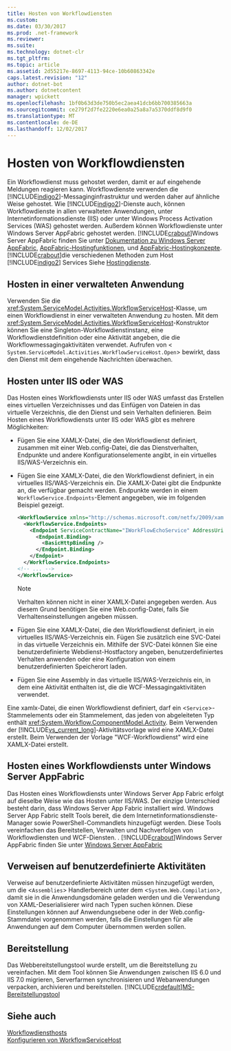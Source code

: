 ```yaml
---
title: Hosten von Workflowdiensten
ms.custom: 
ms.date: 03/30/2017
ms.prod: .net-framework
ms.reviewer: 
ms.suite: 
ms.technology: dotnet-clr
ms.tgt_pltfrm: 
ms.topic: article
ms.assetid: 2d55217e-8697-4113-94ce-10b60863342e
caps.latest.revision: "12"
author: dotnet-bot
ms.author: dotnetcontent
manager: wpickett
ms.openlocfilehash: 1bf0b63d3de750b5ec2aea41dcb6bb700385663a
ms.sourcegitcommit: ce279f2d7fe2220e6ea0a25a8a7a5370ddf8d9f0
ms.translationtype: MT
ms.contentlocale: de-DE
ms.lasthandoff: 12/02/2017
---
```

# <a name="hosting-workflow-services"></a>Hosten von Workflowdiensten
Ein Workflowdienst muss gehostet werden, damit er auf eingehende Meldungen reagieren kann. Workflowdienste verwenden die [!INCLUDE[indigo2](../../../../includes/indigo2-md.md)]-Messaginginfrastruktur und werden daher auf ähnliche Weise gehostet. Wie [!INCLUDE[indigo2](../../../../includes/indigo2-md.md)]-Dienste auch, können Workflowdienste in allen verwalteten Anwendungen, unter Internetinformationsdienste (IIS) oder unter Windows Process Activation Services (WAS) gehostet werden. Außerdem können Workflowdienste unter Windows Server AppFabric gehostet werden. [!INCLUDE[crabout](../../../../includes/crabout-md.md)]Windows Server AppFabric finden Sie unter [Dokumentation zu Windows Server AppFabric](http://go.microsoft.com/fwlink/?LinkId=193037), [AppFabric-Hostingfunktionen](http://go.microsoft.com/fwlink/?LinkId=196494), und [AppFabric-Hostingkonzepte](http://go.microsoft.com/fwlink/?LinkId=196495). [!INCLUDE[crabout](../../../../includes/crabout-md.md)]die verschiedenen Methoden zum Host [!INCLUDE[indigo2](../../../../includes/indigo2-md.md)] Services Siehe [Hostingdienste](../../../../docs/framework/wcf/hosting-services.md).  
  
## <a name="hosting-in-a-managed-application"></a>Hosten in einer verwalteten Anwendung  
 Verwenden Sie die <xref:System.ServiceModel.Activities.WorkflowServiceHost>-Klasse, um einen Workflowdienst in einer verwalteten Anwendung zu hosten. Mit dem <xref:System.ServiceModel.Activities.WorkflowServiceHost>-Konstruktor können Sie eine Singleton-Workflowdienstinstanz, eine Workflowdienstdefinition oder eine Aktivität angeben, die die Workflowmessagingaktivitäten verwendet. Aufrufen von <<!--zz xref:System.ServiceModel.Activities.WorkflowServiceHost.Open%2A--> `System.ServiceModel.Activities.WorkflowServiceHost.Open`> bewirkt, dass den Dienst mit dem eingehende Nachrichten überwachen.  
  
## <a name="hosting-under-iis-or-was"></a>Hosten unter IIS oder WAS  
 Das Hosten eines Workflowdiensts unter IIS oder WAS umfasst das Erstellen eines virtuellen Verzeichnisses und das Einfügen von Dateien in das virtuelle Verzeichnis, die den Dienst und sein Verhalten definieren. Beim Hosten eines Workflowdiensts unter IIS oder WAS gibt es mehrere Möglichkeiten:  
  
-   Fügen Sie eine XAMLX-Datei, die den Workflowdienst definiert, zusammen mit einer Web.config-Datei, die das Dienstverhalten, Endpunkte und andere Konfigurationselemente angibt, in ein virtuelles IIS/WAS-Verzeichnis ein.  
  
-   Fügen Sie eine XAMLX-Datei, die den Workflowdienst definiert, in ein virtuelles IIS/WAS-Verzeichnis ein. Die XAMLX-Datei gibt die Endpunkte an, die verfügbar gemacht werden. Endpunkte werden in einem `WorkflowService.Endpoints`-Element angegeben, wie im folgenden Beispiel gezeigt.  
  
    ```xml  
    <WorkflowService xmlns="http://schemas.microsoft.com/netfx/2009/xaml/servicemodel"  xmlns:p1="http://schemas.microsoft.com/netfx/2009/xaml/activities" xmlns:sad="clr-namespace:System.Activities.Debugger;assembly=System.Activities" xmlns:x="http://schemas.microsoft.com/winfx/2006/xaml">  
      <WorkflowService.Endpoints>  
        <Endpoint ServiceContractName="IWorkFlowEchoService" AddressUri="">  
          <Endpoint.Binding>  
            <BasicHttpBinding />  
          </Endpoint.Binding>  
        </Endpoint>  
      </WorkflowService.Endpoints>  
    <!-- ... -->  
    </WorkflowService>  
    ```  
  
    > [!NOTE]
    >  Verhalten können nicht in einer XAMLX-Datei angegeben werden. Aus diesem Grund benötigen Sie eine Web.config-Datei, falls Sie Verhaltenseinstellungen angeben müssen.  
  
-   Fügen Sie eine XAMLX-Datei, die den Workflowdienst definiert, in ein virtuelles IIS/WAS-Verzeichnis ein. Fügen Sie zusätzlich eine SVC-Datei in das virtuelle Verzeichnis ein. Mithilfe der SVC-Datei können Sie eine benutzerdefinierte Webdienst-Hostfactory angeben, benutzerdefiniertes Verhalten anwenden oder eine Konfiguration von einem benutzerdefinierten Speicherort laden.  
  
-   Fügen Sie eine Assembly in das virtuelle IIS/WAS-Verzeichnis ein, in dem eine Aktivität enthalten ist, die die WCF-Messagingaktivitäten verwendet.  
  
 Eine xamlx-Datei, die einen Workflowdienst definiert, darf ein <`Service`>-Stammelements oder ein Stammelement, das jeden von abgeleiteten Typ enthält <xref:System.Workflow.ComponentModel.Activity>. Beim Verwenden der [!INCLUDE[vs_current_long](../../../../includes/vs-current-long-md.md)]-Aktivitätsvorlage wird eine XAMLX-Datei erstellt. Beim Verwenden der Vorlage "WCF-Workflowdienst" wird eine XAMLX-Datei erstellt.  
  
## <a name="hosting-workflow-services-under-windows-server-app-fabric"></a>Hosten eines Workflowdiensts unter Windows Server AppFabric  
 Das Hosten eines Workflowdiensts unter Windows Server App Fabric erfolgt auf dieselbe Weise wie das Hosten unter IIS/WAS. Der einzige Unterschied besteht darin, dass Windows Server App Fabric installiert wird. Windows Server App Fabric stellt Tools bereit, die dem Internetinformationsdienste-Manager sowie PowerShell-Commandlets hinzugefügt werden. Diese Tools vereinfachen das Bereitstellen, Verwalten und Nachverfolgen von Workflowdiensten und WCF-Diensten. . [!INCLUDE[crabout](../../../../includes/crabout-md.md)]Windows Server AppFabric finden Sie unter [Windows Server AppFabric](http://go.microsoft.com/fwlink/?LinkId=193037)  
  
## <a name="referencing-custom-activities"></a>Verweisen auf benutzerdefinierte Aktivitäten  
 Verweise auf benutzerdefinierte Aktivitäten müssen hinzugefügt werden, um die <`Assemblies`> Handlerbereich unter dem <`System.Web.Compilation`>, damit sie in die Anwendungsdomäne geladen werden und die Verwendung von XAML-Deserialisierer wird nach Typen suchen können. Diese Einstellungen können auf Anwendungsebene oder in der Web.config-Stammdatei vorgenommen werden, falls die Einstellungen für alle Anwendungen auf dem Computer übernommen werden sollen.  
  
## <a name="deployment"></a>Bereitstellung  
 Das Webbereitstellungstool wurde erstellt, um die Bereitstellung zu vereinfachen. Mit dem Tool können Sie Anwendungen zwischen IIS 6.0 und IIS 7.0 migrieren, Serverfarmen synchronisieren und Webanwendungen verpacken, archivieren und bereitstellen. [!INCLUDE[crdefault](../../../../includes/crdefault-md.md)][MS-Bereitstellungstool](http://go.microsoft.com/fwlink/?LinkId=178690)  
  
## <a name="see-also"></a>Siehe auch  
 [Workflowdiensthosts](../../../../docs/framework/wcf/feature-details/workflow-service-host-internals.md)  
 [Konfigurieren von WorkflowServiceHost](../../../../docs/framework/wcf/feature-details/configuring-workflowservicehost.md)

